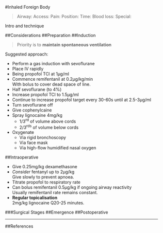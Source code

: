 #Inhaled Foreign Body

>Airway: 
>Access: 
>Pain: 
>Position:
>Time: 
>Blood loss:
>Special:

Intro and technique

##Considerations
##Preparation
##Induction
> Priority is to **maintain spontaneous ventilation**

Suggested approach:
* Perform a gas induction with sevoflurane
* Place IV rapidly
* Being propofol TCI at 1μg/ml
* Commence remifentanil at 0.2μg/kg/min  
With bolus to cover dead space of line.
* Half sevoflurane (to 4%)
* Increase propofol TCI to 1.5μg/ml
* Continue to increase propofol target every 30-60s until at 2.5-3μg/ml
* Turn sevoflurane off
* Give cophenylcaine
* Spray lignocaine 4mg/kg
	* 1/3<sup>rd</sup> of volume above cords
	* 2/3<sup>rds</sup> of volume below cords
* Oxygenate
	* Via rigid bronchoscopy
	* Via face mask
	* Via high-flow humidified nasal oxygen

##Intraoperative
* Give 0.25mg/kg dexamethasone
* *Consider* fentanyl up to 2μg/kg  
Give slowly to prevent apnoea.
* Titrate propofol to respiratory rate
* Can bolus remifentanil 0.5μg/kg if ongoing airway reactivity  
Usually remifentanil rate remains constant.
* **Regular topicalisation**  
2mg/kg lignocaine Q20-25 minutes.

###Surgical Stages
##Emergence
##Postoperative

---
##References
